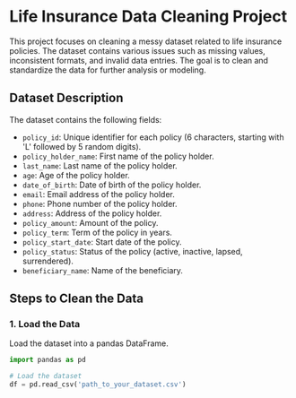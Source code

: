 # Life Insurance Data Cleaning Project

This project focuses on cleaning a messy dataset related to life insurance policies. The dataset contains various issues such as missing values, inconsistent formats, and invalid data entries. The goal is to clean and standardize the data for further analysis or modeling.

## Dataset Description

The dataset contains the following fields:

- `policy_id`: Unique identifier for each policy (6 characters, starting with 'L' followed by 5 random digits).
- `policy_holder_name`: First name of the policy holder.
- `last_name`: Last name of the policy holder.
- `age`: Age of the policy holder.
- `date_of_birth`: Date of birth of the policy holder.
- `email`: Email address of the policy holder.
- `phone`: Phone number of the policy holder.
- `address`: Address of the policy holder.
- `policy_amount`: Amount of the policy.
- `policy_term`: Term of the policy in years.
- `policy_start_date`: Start date of the policy.
- `policy_status`: Status of the policy (active, inactive, lapsed, surrendered).
- `beneficiary_name`: Name of the beneficiary.

## Steps to Clean the Data

### 1. Load the Data

Load the dataset into a pandas DataFrame.

```python
import pandas as pd

# Load the dataset
df = pd.read_csv('path_to_your_dataset.csv')
